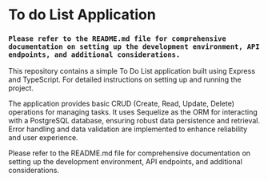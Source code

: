 # To do List Application
### `Please refer to the README.md file for comprehensive documentation on setting up the development environment, API endpoints, and additional considerations.`

This repository contains a simple To Do List application built using Express and TypeScript. For detailed instructions on setting up and running the project.

The application provides basic CRUD (Create, Read, Update, Delete) operations for managing tasks. It uses Sequelize as the ORM for interacting with a PostgreSQL database, ensuring robust data persistence and retrieval. Error handling and data validation are implemented to enhance reliability and user experience.

Please refer to the README.md file for comprehensive documentation on setting up the development environment, API endpoints, and additional considerations.
